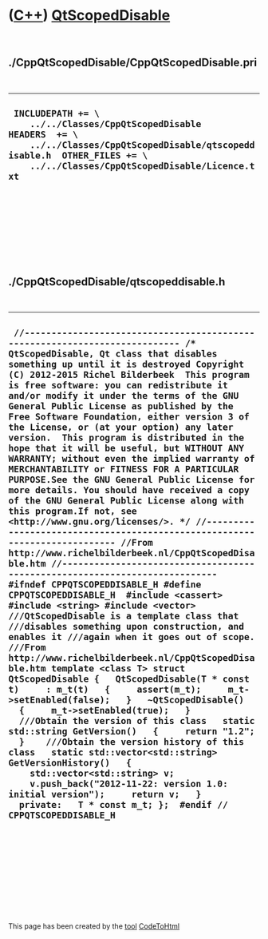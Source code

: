



 

 

 

 

 

([C++](Cpp.htm)) [QtScopedDisable](CppQtScopedDisable.htm)
==========================================================

 

./CppQtScopedDisable/CppQtScopedDisable.pri
-------------------------------------------

 

  ---------------------------------------------------------------------------------------------------------------------------------------------------------------------------------------------------
  ` INCLUDEPATH += \     ../../Classes/CppQtScopedDisable  HEADERS  += \     ../../Classes/CppQtScopedDisable/qtscopeddisable.h  OTHER_FILES += \     ../../Classes/CppQtScopedDisable/Licence.txt`
  ---------------------------------------------------------------------------------------------------------------------------------------------------------------------------------------------------

 

 

 

 

 

./CppQtScopedDisable/qtscopeddisable.h
--------------------------------------

 

  ------------------------------------------------------------------------------------------------------------------------------------------------------------------------------------------------------------------------------------------------------------------------------------------------------------------------------------------------------------------------------------------------------------------------------------------------------------------------------------------------------------------------------------------------------------------------------------------------------------------------------------------------------------------------------------------------------------------------------------------------------------------------------------------------------------------------------------------------------------------------------------------------------------------------------------------------------------------------------------------------------------------------------------------------------------------------------------------------------------------------------------------------------------------------------------------------------------------------------------------------------------------------------------------------------------------------------------------------------------------------------------------------------------------------------------------------------------------------------------------------------------------------------------------------------------------------------------------------------------------------------------------------------------------------------------------------------------------------------------------------------------------------------------------------------------------------------------------------------------------------------------------------------------------------------------------------------------------------------------------------
  ` //--------------------------------------------------------------------------- /* QtScopedDisable, Qt class that disables something up until it is destroyed Copyright (C) 2012-2015 Richel Bilderbeek  This program is free software: you can redistribute it and/or modify it under the terms of the GNU General Public License as published by the Free Software Foundation, either version 3 of the License, or (at your option) any later version.  This program is distributed in the hope that it will be useful, but WITHOUT ANY WARRANTY; without even the implied warranty of MERCHANTABILITY or FITNESS FOR A PARTICULAR PURPOSE.See the GNU General Public License for more details. You should have received a copy of the GNU General Public License along with this program.If not, see <http://www.gnu.org/licenses/>. */ //--------------------------------------------------------------------------- //From http://www.richelbilderbeek.nl/CppQtScopedDisable.htm //--------------------------------------------------------------------------- #ifndef CPPQTSCOPEDDISABLE_H #define CPPQTSCOPEDDISABLE_H  #include <cassert> #include <string> #include <vector>  ///QtScopedDisable is a template class that ///disables something upon construction, and enables it ///again when it goes out of scope. ///From http://www.richelbilderbeek.nl/CppQtScopedDisable.htm template <class T> struct QtScopedDisable {   QtScopedDisable(T * const t)     : m_t(t)   {     assert(m_t);     m_t->setEnabled(false);   }   ~QtScopedDisable()   {     m_t->setEnabled(true);   }    ///Obtain the version of this class   static std::string GetVersion()   {     return "1.2";   }    ///Obtain the version history of this class   static std::vector<std::string> GetVersionHistory()   {     std::vector<std::string> v;     v.push_back("2012-11-22: version 1.0: initial version");     return v;   }     private:   T * const m_t; };  #endif // CPPQTSCOPEDDISABLE_H`
  ------------------------------------------------------------------------------------------------------------------------------------------------------------------------------------------------------------------------------------------------------------------------------------------------------------------------------------------------------------------------------------------------------------------------------------------------------------------------------------------------------------------------------------------------------------------------------------------------------------------------------------------------------------------------------------------------------------------------------------------------------------------------------------------------------------------------------------------------------------------------------------------------------------------------------------------------------------------------------------------------------------------------------------------------------------------------------------------------------------------------------------------------------------------------------------------------------------------------------------------------------------------------------------------------------------------------------------------------------------------------------------------------------------------------------------------------------------------------------------------------------------------------------------------------------------------------------------------------------------------------------------------------------------------------------------------------------------------------------------------------------------------------------------------------------------------------------------------------------------------------------------------------------------------------------------------------------------------------------------------------

 

 

 

 

 





 




This page has been created by the [tool](Tools.htm)
[CodeToHtml](ToolCodeToHtml.htm)
